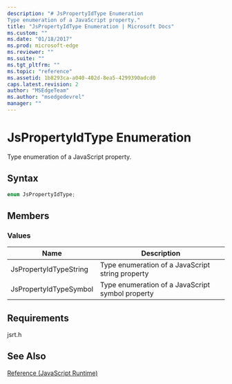 ```yaml
---
description: "# JsPropertyIdType Enumeration
Type enumeration of a JavaScript property."
title: "JsPropertyIdType Enumeration | Microsoft Docs"
ms.custom: ""
ms.date: "01/18/2017"
ms.prod: microsoft-edge
ms.reviewer: ""
ms.suite: ""
ms.tgt_pltfrm: ""
ms.topic: "reference"
ms.assetid: 1b8293ca-a040-402d-8ea5-4299390adcd0
caps.latest.revision: 2
author: "MSEdgeTeam"
ms.author: "msedgedevrel"
manager: ""
---
```

# JsPropertyIdType Enumeration
Type enumeration of a JavaScript property.  
  
## Syntax  
  
```cpp  
enum JsPropertyIdType;  
```  
  
## Members  
  
### Values  
  
|Name|Description|  
|----------|-----------------|  
|JsPropertyIdTypeString|Type enumeration of a JavaScript string property|  
|JsPropertyIdTypeSymbol|Type enumeration of a JavaScript symbol property|  
  
## Requirements  
 jsrt.h  
  
## See Also  
 [Reference (JavaScript Runtime)](../chakra-hosting/reference-javascript-runtime.md)